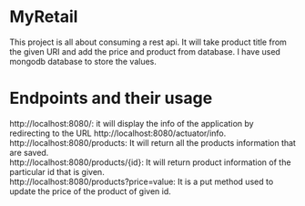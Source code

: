 # MyRetail
This project is all about consuming a rest api.
It will take product title from the given URI and add the price and product from database.
I have used mongodb database to store the values.

# Endpoints and their usage
http://localhost:8080/: it will display the info of the application by redirecting to the URL http://localhost:8080/actuator/info.   
http://localhost:8080/products: It will return all the products information that are saved.   
http://localhost:8080/products/{id}: It will return product information of the particular id that is given.  
http://localhost:8080/products?price=value: It is a put method used to update the price of the product of given id.  


